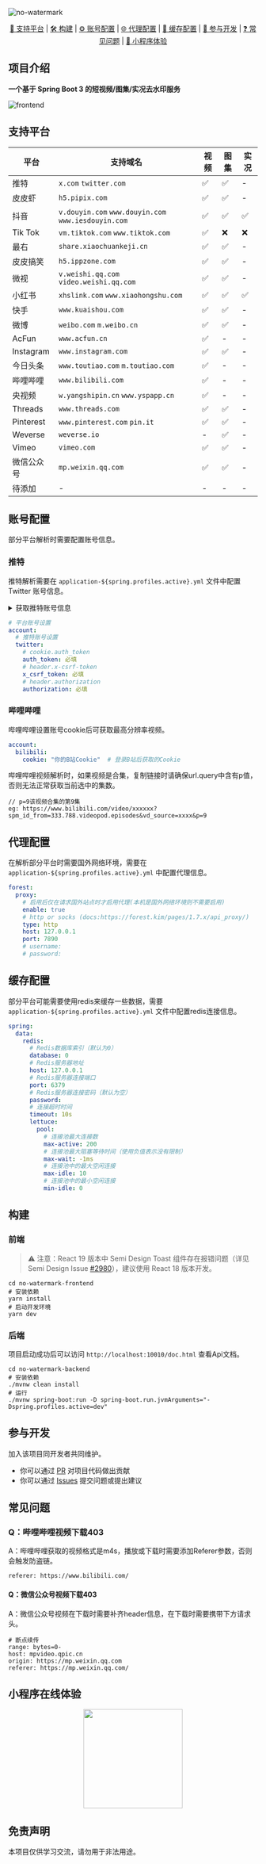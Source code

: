 ![no-watermark](https://socialify.git.ci/LauZzL/no-watermark/image?custom_description=%E5%9F%BA%E4%BA%8E+Spring+Boot+3+%E7%9A%84%E7%9F%AD%E8%A7%86%E9%A2%91%2F%E5%9B%BE%E9%9B%86%E5%8E%BB%E6%B0%B4%E5%8D%B0%E6%9C%8D%E5%8A%A1&custom_language=Spring+Boot&description=1&font=Inter&forks=1&language=1&name=1&owner=1&pattern=Circuit+Board&stargazers=1&theme=Auto)

<p align="center">
<p align="center">
<a href="#支持平台">🎯 支持平台</a> |
<a href="#构建">🛠️ 构建</a> |
<a href="#账号配置">⚙️ 账号配置</a> |
<a href="#代理配置">🌐 代理配置</a> |
<a href="#缓存配置">💾 缓存配置</a> |
<a href="#参与开发">👥 参与开发</a> |
<a href="#常见问题">❓️ 常见问题</a> |
<a href="#小程序在线体验">📱 小程序体验</a>
</p>



## 项目介绍

**一个基于 Spring Boot 3 的短视频/图集/实况去水印服务**

![frontend](/screenshot/shots.png)



## 支持平台

| 平台       | 支持域名                                            | 视频 | 图集 | 实况 |
| ---------- | --------------------------------------------------- | ---- | ---- | ---- |
| 推特       | `x.com` `twitter.com`                               | ✅    | ✅    | -    |
| 皮皮虾     | `h5.pipix.com`                                      | ✅    | ✅    | -    |
| 抖音       | `v.douyin.com` `www.douyin.com` `www.iesdouyin.com` | ✅    | ✅    | ✅    |
| Tik Tok    | `vm.tiktok.com` `www.tiktok.com`                    | ✅    | ❌️    | ❌️    |
| 最右       | `share.xiaochuankeji.cn`                            | ✅    | ✅    | -    |
| 皮皮搞笑   | `h5.ippzone.com`                                    | ✅    | ✅    | -    |
| 微视       | `v.weishi.qq.com` `video.weishi.qq.com`             | ✅    | ✅    | -    |
| 小红书     | `xhslink.com` `www.xiaohongshu.com`                 | ✅    | ✅    | ✅    |
| 快手       | `www.kuaishou.com`                                  | ✅    | ✅    | -    |
| 微博       | `weibo.com` `m.weibo.cn`                            | ✅    | ✅    | -    |
| AcFun      | `www.acfun.cn`                                      | ✅    | -    | -    |
| Instagram  | `www.instagram.com`                                 | ✅    | ✅    | -    |
| 今日头条   | `www.toutiao.com`  `m.toutiao.com`                  | ✅    | -    | -    |
| 哔哩哔哩   | `www.bilibili.com`                                  | ✅    | -    | -    |
| 央视频     | `w.yangshipin.cn`  `www.yspapp.cn`                  | ✅    | -    | -    |
| Threads    | `www.threads.com`                                   | ✅    | ✅    | -    |
| Pinterest  | `www.pinterest.com` `pin.it`                        | ✅    | ✅    | -    |
| Weverse    | `weverse.io`                                        | -    | ✅    | -    |
| Vimeo      | `vimeo.com`                                         | ✅    | ✅    | -    |
| 微信公众号 | `mp.weixin.qq.com`                                  | ✅    | ✅    | -    |
| 待添加     | -                                                   | -    | -    | -    |

## 账号配置

部分平台解析时需要配置账号信息。

### 推特

推特解析需要在 `application-${spring.profiles.active}.yml` 文件中配置 Twitter 账号信息。

<details>
<summary>获取推特账号信息</summary>

1. 首先需要在浏览器登录Twitter账号。
2. `F12` 或 `Ctrl+Shift+I` 打开开发者工具，选择`Network`标签。
3. `F5` 或 `Ctrl+R` 刷新页面。
4. 在`Network`标签中，`Ctrl+F` 搜索 `live_pipeline/update_subscriptions`。
5. 点击 `live_pipeline/update_subscriptions`，在 `Request Headers` 标签，找到 `x-csrf-token`、`Cookie`、`Authorization` 参数，复制上方yaml中需要的参数值并将其填入配置文件中。

![](/screenshot/tw-1.png)

</details>


```yaml
# 平台账号设置
account:
  # 推特账号设置
  twitter:
    # cookie.auth_token
    auth_token: 必填
    # header.x-csrf-token
    x_csrf_token: 必填
    # header.authorization
    authorization: 必填
```

### 哔哩哔哩

哔哩哔哩设置账号cookie后可获取最高分辨率视频。

```yaml
account:
  bilibili:
    cookie: "你的B站Cookie"  # 登录B站后获取的Cookie
```

哔哩哔哩视频解析时，如果视频是合集，复制链接时请确保url.query中含有p值，否则无法正常获取当前选中的集数。

```
// p=9该视频合集的第9集
eg: https://www.bilibili.com/video/xxxxxx?spm_id_from=333.788.videopod.episodes&vd_source=xxxx&p=9
```


## 代理配置

在解析部分平台时需要国外网络环境，需要在 `application-${spring.profiles.active}.yml` 中配置代理信息。

```yaml
forest:
  proxy:
    # 启用后仅在请求国外站点时才启用代理(本机是国外网络环境则不需要启用)
    enable: true
    # http or socks (docs:https://forest.kim/pages/1.7.x/api_proxy/)
    type: http
    host: 127.0.0.1
    port: 7890
    # username:
    # password:
```

## 缓存配置

部分平台可能需要使用redis来缓存一些数据，需要 `application-${spring.profiles.active}.yml` 文件中配置redis连接信息。

```yaml
spring:
  data:
    redis:
      # Redis数据库索引（默认为0）
      database: 0
      # Redis服务器地址
      host: 127.0.0.1
      # Redis服务器连接端口
      port: 6379
      # Redis服务器连接密码（默认为空）
      password:
      # 连接超时时间
      timeout: 10s
      lettuce:
        pool:
          # 连接池最大连接数
          max-active: 200
          # 连接池最大阻塞等待时间（使用负值表示没有限制）
          max-wait: -1ms
          # 连接池中的最大空闲连接
          max-idle: 10
          # 连接池中的最小空闲连接
          min-idle: 0
```



## 构建

### 前端

> ⚠️ 注意：React 19 版本中 Semi Design Toast 组件存在报错问题（详见 Semi Design Issue [#2980](https://github.com/DouyinFE/semi-design/issues/2980)），建议使用 React 18 版本开发。

```shell
cd no-watermark-frontend
# 安装依赖
yarn install
# 启动开发环境
yarn dev
```

### 后端

项目启动成功后可以访问 `http://localhost:10010/doc.html` 查看Api文档。

```shell
cd no-watermark-backend
# 安装依赖
./mvnw clean install
# 运行
./mvnw spring-boot:run -D spring-boot.run.jvmArguments="-Dspring.profiles.active=dev"
```



## 参与开发

加入该项目同开发者共同维护。

- 你可以通过 [PR](https://github.com/LauZzL/no-watermark/pulls) 对项目代码做出贡献
- 你可以通过 [Issues](https://github.com/LauZzL/no-watermark/issues) 提交问题或提出建议

## 常见问题

### **Q：哔哩哔哩视频下载403**

A：哔哩哔哩获取的视频格式是m4s，播放或下载时需要添加Referer参数，否则会触发防盗链。

```
referer: https://www.bilibili.com/
```

#### **Q：微信公众号视频下载403**

A：微信公众号视频在下载时需要补齐header信息，在下载时需要携带下方请求头。

```
# 断点续传
range: bytes=0-
host: mpvideo.qpic.cn
origin: https://mp.weixin.qq.com
referer: https://mp.weixin.qq.com/
```




## 小程序在线体验

<div align="center" >
<img style="display: block; margin: 0 auto; " src="https://iili.io/FtOBlkX.jpg" width="200" height="200" />
</div>


## 免责声明

本项目仅供学习交流，请勿用于非法用途。